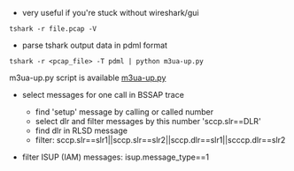 * very useful if you're stuck without wireshark/gui
```
tshark -r file.pcap -V 
```
* parse tshark output data in pdml format 
```
tshark -r <pcap_file> -T pdml | python m3ua-up.py
```
m3ua-up.py script is available [m3ua-up.py](https://github.com/ownport/my-notes/blob/master/telecom/scripts/m3ua-up.py)

* select messages for one call in BSSAP trace
  - find 'setup' message by calling or called number 
  - select dlr and filter messages by this number 'sccp.slr==DLR'
  - find dlr in RLSD message
  - filter: sccp.slr==slr1||sccp.slr==slr2||sccp.dlr==slr1||scccp.dlr==slr2
  
* filter ISUP (IAM) messages: isup.message_type==1

